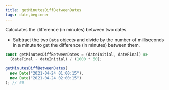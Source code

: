 ```yaml
---
title: getMinutesDiffBetweenDates
tags: date,beginner
---
```


Calculates the difference (in minutes) between two dates.

- Subtract the two `Date` objects and divide by the number of milliseconds in a minute to get the difference (in minutes) between them.

```js
const getMinutesDiffBetweenDates = (dateInitial, dateFinal) =>
  (dateFinal - dateInitial) / (1000 * 60);
```

```js
getMinutesDiffBetweenDates(
  new Date("2021-04-24 01:00:15"),
  new Date("2021-04-24 02:00:15")
); // 60
```
